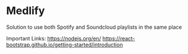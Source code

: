 # Medlify
Solution to use both Spotify and Soundcloud playlists in the same place

Important Links:
https://nodejs.org/en/
https://react-bootstrap.github.io/getting-started/introduction
